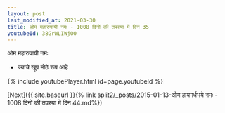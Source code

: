 ```yaml
---
layout: post
last_modified_at: 2021-03-30
title: ओम महारुपायी नमः - 1008 दिनों की तपस्या में दिन 35
youtubeId: 38GrWLIWjO0
---
```

 
 
 ओम महारुपायी नमः  
 
 -  ज्याचे खूप मोठे रूप आहे 
 
  
 
  
 
 
 
 
 
 


{% include youtubePlayer.html id=page.youtubeId %}
 
[Next]({{ site.baseurl }}{% link  split2/_posts/2015-01-13-ओम हायगर्धभये नमः - 1008 दिनों की तपस्या में दिन 44.md%})
 
